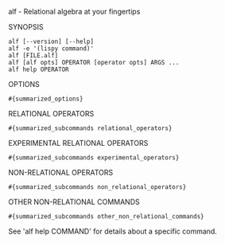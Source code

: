 
alf - Relational algebra at your fingertips

SYNOPSIS

    alf [--version] [--help] 
    alf -e '(lispy command)'
    alf [FILE.alf]
    alf [alf opts] OPERATOR [operator opts] ARGS ...
    alf help OPERATOR

OPTIONS

    #{summarized_options}

RELATIONAL OPERATORS

    #{summarized_subcommands relational_operators}

EXPERIMENTAL RELATIONAL OPERATORS

    #{summarized_subcommands experimental_operators}

NON-RELATIONAL OPERATORS

    #{summarized_subcommands non_relational_operators}

OTHER NON-RELATIONAL COMMANDS

    #{summarized_subcommands other_non_relational_commands}

See 'alf help COMMAND' for details about a specific command.

